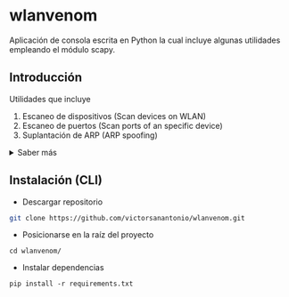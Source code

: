 # wlanvenom
Aplicación de consola escrita en Python la cual incluye algunas utilidades empleando el módulo scapy.
## Introducción

Utilidades que incluye
1. Escaneo de dispositivos (Scan devices on WLAN)
2. Escaneo de puertos (Scan ports of an specific device)
3. Suplantación de ARP (ARP spoofing)
<details>
  <summary>Saber más</summary>
### Aclaraciones
- Desde que me empecé a interesar por la __ciberseguridad__ mientras me formaba en __Python__, siempre había deseado crear mi propia aplicación con utilidades para este campo.
- He decidido recopilar __tres sencillas utilidades__ en una única __aplicación__ de consola para así poder afianzar mi __proceso de aprendizaje__.
- La aplicación consume, principalmente, métodos del módulo __scapy__. Muy útil y comúnmente empleado para la __manipulación de paquetes en red__.
</details>

## Instalación (CLI)
- Descargar repositorio
```sh
git clone https://github.com/victorsanantonio/wlanvenom.git
```
- Posicionarse en la raíz del proyecto
```
cd wlanvenom/
```
- Instalar dependencias
```
pip install -r requirements.txt
```
